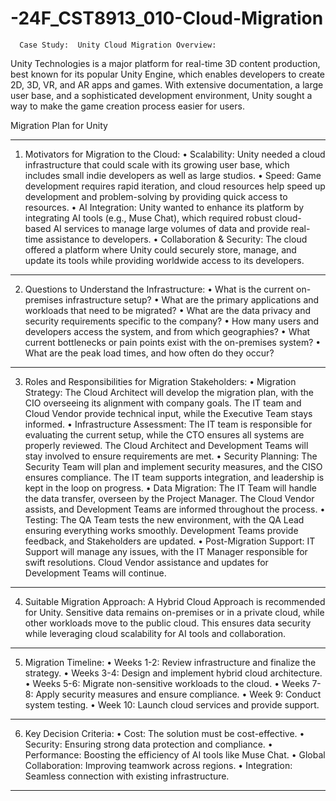 # -24F_CST8913_010-Cloud-Migration

      Case Study:  Unity Cloud Migration Overview:

Unity Technologies is a major platform for real-time 3D content production, best known for its popular Unity Engine, which enables developers to create 2D, 3D, VR, and AR apps and games. With extensive documentation, a large user base, and a sophisticated development environment, Unity sought a way to make the game creation process easier for users.

Migration Plan for Unity
________________________________________

1. Motivators for Migration to the Cloud:
•	Scalability: Unity needed a cloud infrastructure that could scale with its growing user base, which includes small indie developers as well as large studios.
•	Speed: Game development requires rapid iteration, and cloud resources help speed up development and problem-solving by providing quick access to resources.
•	AI Integration: Unity wanted to enhance its platform by integrating AI tools (e.g., Muse Chat), which required robust cloud-based AI services to manage large volumes of data and provide real-time assistance to developers.
•	Collaboration & Security: The cloud offered a platform where Unity could securely store, manage, and update its tools while providing worldwide access to its developers.
________________________________________
2. Questions to Understand the Infrastructure:
•	What is the current on-premises infrastructure setup?
•	What are the primary applications and workloads that need to be migrated?
•	What are the data privacy and security requirements specific to the company?
•	How many users and developers access the system, and from which geographies?
•	What current bottlenecks or pain points exist with the on-premises system?
•	What are the peak load times, and how often do they occur?
________________________________________

3. Roles and Responsibilities for Migration Stakeholders:
•	Migration Strategy: The Cloud Architect will develop the migration plan, with the CIO overseeing its alignment with company goals. The IT team and Cloud Vendor provide technical input, while the Executive Team stays informed.
•	Infrastructure Assessment: The IT team is responsible for evaluating the current setup, while the CTO ensures all systems are properly reviewed. The Cloud Architect and Development Teams will stay involved to ensure requirements are met.
•	Security Planning: The Security Team will plan and implement security measures, and the CISO ensures compliance. The IT team supports integration, and leadership is kept in the loop on progress.
•	Data Migration: The IT Team will handle the data transfer, overseen by the Project Manager. The Cloud Vendor assists, and Development Teams are informed throughout the process.
•	Testing: The QA Team tests the new environment, with the QA Lead ensuring everything works smoothly. Development Teams provide feedback, and Stakeholders are updated.
•	Post-Migration Support: IT Support will manage any issues, with the IT Manager responsible for swift resolutions. Cloud Vendor assistance and updates for Development Teams will continue.
________________________________________
4. Suitable Migration Approach:  A Hybrid Cloud Approach is recommended for Unity. Sensitive data remains on-premises or in a private cloud, while other workloads move to the public cloud. This ensures data security while leveraging cloud scalability for AI tools and collaboration.
________________________________________
5. Migration Timeline:
•	Weeks 1-2: Review infrastructure and finalize the strategy.
•	Weeks 3-4: Design and implement hybrid cloud architecture.
•	Weeks 5-6: Migrate non-sensitive workloads to the cloud.
•	Weeks 7-8: Apply security measures and ensure compliance.
•	Week 9: Conduct system testing.
•	Week 10: Launch cloud services and provide support.
________________________________________
6. Key Decision Criteria:
•	Cost: The solution must be cost-effective.
•	Security: Ensuring strong data protection and compliance.
•	Performance: Boosting the efficiency of AI tools like Muse Chat.
•	Global Collaboration: Improving teamwork across regions.
•	Integration: Seamless connection with existing infrastructure.
________________________________________



